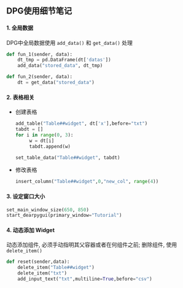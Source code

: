 ## DPG使用细节笔记

#### 1. 全局数据

DPG中全局数据使用 `add_data()` 和 `get_data()` 处理

```python
def fun_1(sender, data):
    dt_tmp = pd.DataFrame(dt['datas'])
    add_data("stored_data", dt_tmp)

def fun_2(sender, data):
    dt = get_data("stored_data")
```

#### 2. 表格相关

- 创建表格

    ```python
    add_table("Table##widget", dt['x'],before="txt")
    tabdt = []
    for i in range(0, 3):
         w = dt[i]
         tabdt.append(w)
    
    set_table_data("Table##widget", tabdt)
    ```

- 修改表格

    ```python
    insert_column("Table##widget",0,"new_col", range(4))
    ```

#### 3. 设定窗口大小

```python
set_main_window_size(650, 850)
start_dearpygui(primary_window="Tutorial")
```

#### 4. 动态添加 Widget

动态添加组件, 必须手动指明其父容器或者在何组件之前; 删除组件, 使用 `delete_item()`

```python
def reset(sender,data):
    delete_item("Table##widget")
    delete_item("txt")
    add_input_text("txt",multiline=True,before="csv")
```


